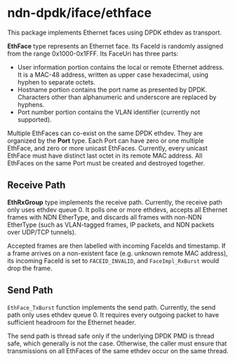 # ndn-dpdk/iface/ethface

This package implements Ethernet faces using DPDK ethdev as transport.

**EthFace** type represents an Ethernet face.
Its FaceId is randomly assigned from the range 0x1000-0x1FFF.
Its FaceUri has three parts:

*   User information portion contains the local or remote Ethernet address.
    It is a MAC-48 address, written as upper case hexadecimal, using hyphen to separate octets.
*   Hostname portion contains the port name as presented by DPDK.
    Characters other than alphanumeric and underscore are replaced by hyphens.
*   Port number portion contains the VLAN identifier (currently not supported).

Multiple EthFaces can co-exist on the same DPDK ethdev.
They are organized by the **Port** type.
Each Port can have zero or one multiple EthFace, and zero or more unicast EthFaces.
Currently, every unicast EthFace must have distinct last octet in its remote MAC address.
All EthFaces on the same Port must be created and destroyed together.

## Receive Path

**EthRxGroup** type implements the receive path.
Currently, the receive path only uses ethdev queue 0.
It polls one or more ethdevs, accepts all Ethernet frames with NDN EtherType, and discards all frames with non-NDN EtherType (such as VLAN-tagged frames, IP packets, and NDN packets over UDP/TCP tunnels).

Accepted frames are then labelled with incoming FaceIds and timestamp.
If a frame arrives on a non-existent face (e.g. unknown remote MAC address), its incoming FaceId is set to `FACEID_INVALID`, and `FaceImpl_RxBurst` would drop the frame.

## Send Path

`EthFace_TxBurst` function implements the send path.
Currently, the send path only uses ethdev queue 0.
It requires every outgoing packet to have sufficient headroom for the Ethernet header.

The send path is thread safe only if the underlying DPDK PMD is thread safe, which generally is not the case.
Otherwise, the caller must ensure that transmissions on all EthFaces of the same ethdev occur on the same thread.
